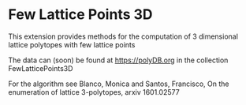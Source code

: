 # Few Lattice Points 3D

This extension provides methods for the computation of 3 dimensional lattice polytopes with few lattice points

The data can (soon) be found at
https://polyDB.org
in the collection FewLatticePoints3D

For the algorithm see 
Blanco, Monica and Santos, Francisco, On the enumeration of lattice 3-polytopes, arxiv 1601.02577
